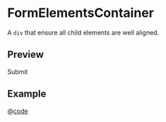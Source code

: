# FormElementsContainer <Badge type="tip" text="since v0.45.0" vertical="top" /> <Badge type="themeable" text="themeable" vertical="top" />
A `div` that ensure all child elements are well aligned.

## Preview
<DynamicComponentDisplay class="bg-stone-300" type="FormElementsContainer" id="FormElementsContainer">
  <FormInput 
    label="First Name" 
    description="Please enter your first name." 
    :show-format-hint="true"
    :show-pattern-hint="false"
    format="John Doe" />
  <FormInput 
    label="Second Name" 
    description="Please enter your second name."
    :show-format-hint="true"
    :show-pattern-hint="false"
    format="John Doe" />
  <FormInput 
    label="ZipCode" 
    description="Please enter a valid zip code." 
    :show-format-hint="true"
    :show-pattern-hint="false"
    format="85080" />
  <FormInput 
    label="City" 
    description="Please enter a valid zip city name." 
    :show-format-hint="true"
    :show-pattern-hint="false"
    format="New York" />
  <NavButton type="button">Submit</NavButton>
</DynamicComponentDisplay>

## Example
@[code](@examples/FormElementsContainerExample.vue)
